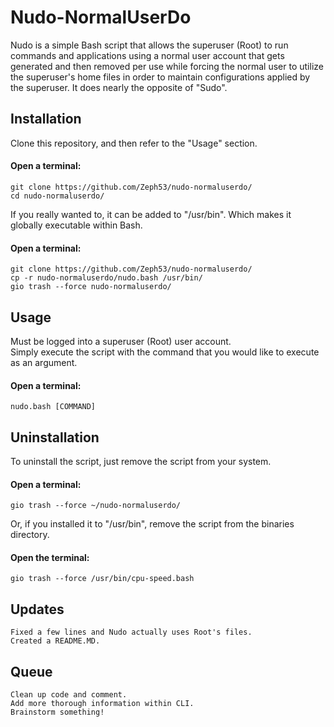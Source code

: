 # Nudo-NormalUserDo  

Nudo is a simple Bash script that allows the superuser (Root) to run commands and applications using a normal user account that gets generated and then removed per use while forcing the normal user to utilize the superuser's home files in order to maintain configurations applied by the superuser. It does nearly the opposite of "Sudo".  

## Installation  
Clone this repository, and then refer to the "Usage" section.  
#### Open a terminal:  
    git clone https://github.com/Zeph53/nudo-normaluserdo/
    cd nudo-normaluserdo/

If you really wanted to, it can be added to "/usr/bin". Which makes it globally executable within Bash.  
#### Open a terminal:  
    git clone https://github.com/Zeph53/nudo-normaluserdo/
    cp -r nudo-normaluserdo/nudo.bash /usr/bin/
    gio trash --force nudo-normaluserdo/

## Usage
Must be logged into a superuser (Root) user account.  
Simply execute the script with the command that you would like to execute as an argument.  
#### Open a terminal:  
    nudo.bash [COMMAND]

## Uninstallation  
To uninstall the script, just remove the script from your system.  
#### Open a terminal:  
    gio trash --force ~/nudo-normaluserdo/
Or, if you installed it to "/usr/bin", remove the script from the binaries directory.  
#### Open the terminal:  
    gio trash --force /usr/bin/cpu-speed.bash

## Updates
    Fixed a few lines and Nudo actually uses Root's files.
    Created a README.MD.
## Queue
    Clean up code and comment.
    Add more thorough information within CLI.
    Brainstorm something!
